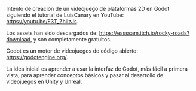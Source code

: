 Intento de creación de un videojuego de plataformas 2D en Godot siguiendo el tutorial de LuisCanary en YouTube: https://youtu.be/F3T_ZhllzJs.

Los assets han sido descargados de: https://essssam.itch.io/rocky-roads?download, y son completamente gratuitos.

Godot es un motor de videojuegos de código abierto: https://godotengine.org/.

La idea inicial es aprender a usar la interfaz de Godot, más fácil a primera vista, para aprender conceptos básicos y pasar al desarrollo de
videojuegos en Unity y Unreal.

